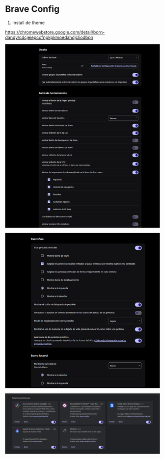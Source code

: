 # Brave Config

1. Install de theme

https://chromewebstore.google.com/detail/born-dandy/cdcjeiepcofnpkpkmoedahdjcliodbpn


![Step 2](image.png)

![Step 3](image-1.png)

![Extentions](image-2.png)